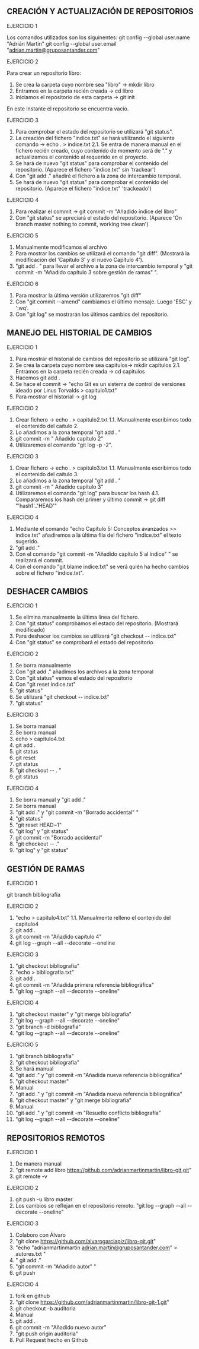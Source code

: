 ## CREACIÓN Y ACTUALIZACIÓN DE REPOSITORIOS

EJERCICIO 1

Los comandos utilizados son los siguinentes:
	git config --global user.name "Adrián Martín"
	git config --global user.email "adrian.martin@gruposantander.com"


EJERCICIO 2

Para crear un repositorio libro:
1. Se crea la carpeta cuyo nombre sea "libro" -> mkdir libro
2. Entramos en la carpeta recién creada -> cd libro
3. Iniciamos el repositorio de esta carpeta -> git init 

En este instante el repositorio se encuentra vacío. 


EJERCICIO 3

1. Para comprobar el estado del repositorio se utilizará "git status".
2. La creación del fichero "indice.txt" se hará utilizando el siguiente comando -> echo . > indice.txt
2.1. Se entra de manera manual en el fichero recién creado, cuyo contenido de momento será de "." y actualizamos el contenido al requerido en el proyecto. 
3. Se hará de nuevo "git status" para comprobar el contenido del repositorio. (Aparece el fichero "indice.txt" sin 'trackear')
4. Con "git add ." añadiré el fichero a la zona de intercambio temporal.
5. Se hará de nuevo "git status" para comprobar el contenido del repositorio. (Aparece el fichero "indice.txt" 'trackeado')


EJERCICIO 4

1. Para realizar el commit -> git commit -m "Añadido índice del libro"
2. Con "git status" se apreciará el estado del repositorio. (Aparece 'On branch master
nothing to commit, working tree clean')


EJERCICIO 5

1. Manualmente modificamos el archivo
2. Para mostrar los cambios se utilizará el comando "git diff". (Mostrará la modificación del 'Capítulo 3' y el nuevo Capítulo 4'). 
3. "git add . " para llevar el archivo a la zona de intercambio temporal y "git commit -m "Añadido capítulo 3 sobre gestión de ramas" ".


EJERCICIO 6

1. Para mostrar la última versión utilizaremos "git diff"
2. Con "git commit --amend" cambiamos el último mensaje. Luego 'ESC' y ':wq'. 
3. Con "git log" se mostrarán los últimos cambios del repositorio. 


## MANEJO DEL HISTORIAL DE CAMBIOS

EJERCICIO 1

1. Para mostrar el historial de cambios del repositorio se utilizará "git log". 
2. Se crea la carpeta cuyo nombre sea capitulos-> mkdir capitulos
2.1. Entramos en la carpeta recién creada -> cd capitulos
3. Hacemos git add . 
4. Se hace el commit -> "echo Git es un sistema de control de versiones ideado por Linus Torvalds > capitulo1.txt"
5. Para mostrar el historial -> git log


EJERCICIO 2

1. Crear fichero -> echo . > capitulo2.txt
1.1. Manualmente escribimos todo el contenido del caítulo 2. 
2. Lo añadimos a la zona temporal "git add . " 
3. git commit -m " Añadido capítulo 2"
4. Utilizaremos el comando "git log -p -2". 


EJERCICIO 3

1. Crear fichero -> echo . > capitulo3.txt
1.1. Manualmente escribimos todo el contenido del caítulo 3. 
2. Lo añadimos a la zona temporal "git add . " 
3. git commit -m " Añadido capítulo 3"
4. Utilizaremos el comando "git log" para buscar los hash
4.1. Compararemos los hash del primer y último commit -> git diff "'hash1'..'HEAD'"


EJERCICIO 4

1. Mediante el comando "echo Capítulo 5: Conceptos avanzados >> indice.txt" añadiremos a la última fila del fichero "indice.txt" el texto sugerido. 
2. "git add ."
3. Con el comando "git commit -m "Añadido capítulo 5 al índice" " se realizará el commit. 
4. Con el comando "git blame indice.txt" se verá quién ha hecho cambios sobre el fichero "indice.txt". 


## DESHACER CAMBIOS

EJERCICIO 1

1. Se elimina manualmente la última línea del fichero.
2. Con "git status" comprobamos el estado del repositorio. (Mostrará modificado)
3. Para deshacer los cambios se utilizará "git checkout -- indice.txt"
4. Con "git status" se comprobará el estado del repositorio


EJERCICIO 2

1. Se borra manualmente
2. Con "git add ." añadimos los archivos a la zona temporal
3. Con "git status" vemos el estado del repositorio
4. Con "git reset indice.txt"
5. "git status"
6. Se utilizará "git checkout -- indice.txt"
7. "git status"


EJERCICIO 3

1. Se borra manual
2. Se borra manual
3. echo > capitulo4.txt
4. git add .
5. git status
6. git reset
7. git status
8. "git checkout -- . "
9. git status


EJERCICIO 4

1. Se borra manual y "git add  ."
2. Se borra manual
3. "git add ." y "git commit -m "Borrado accidental" "
4. "git status"
5. "git reset HEAD~1"
6. "git log" y "git status"
7. git commit -m "Borrado accidental"
8. "git checkout -- ."
9. "git log" y "git status"


## GESTIÓN DE RAMAS

EJERCICIO 1

git branch bibliografia
 

EJERCICIO 2

1. "echo > capitulo4.txt"
1.1. Manualmente relleno el contenido del capitulo4
2. git add . 
3. git commit -m "Añadido capítulo 4"
4. git log --graph --all --decorate --oneline


EJERCICIO 3

1. "git checkout bibliografia"
2. "echo > bibliografia.txt"
3. git add .
4. git commit -m "Añadida primera referencia bibliográfica"
5. "git log --graph --all --decorate --oneline"


EJERCICIO 4

1. "git checkout master" y "git merge bibliografia"
2. "git log --graph --all --decorate --oneline"
3. "git branch -d bibliografia"
4. "git log --graph --all --decorate --oneline"


EJERCICIO 5

1. "git branch bibliografia"
2. "git checkout bibliografia"
3. Se hará manual
4. "git add ." y "git commit -m "Añadida nueva referencia bibliográfica"
5. "git checkout master"
6. Manual
7. "git add ." y "git commit -m "Añadida nueva referencia bibliográfica"
8. "git checkout master" y "git merge bibliografia"
9. Manual
10. "git add ." y "git commit -m "Resuelto conflicto bibliografía"
11. "git log --graph --all --decorate --oneline"


## REPOSITORIOS REMOTOS

EJERCICIO 1

1. De manera manual
2. "git remote add libro https://github.com/adrianmartinmartin/libro-git.git"
3. git remote -v


EJERCICIO 2

1. git push -u libro master
2. Los cambios se reflejan en el repositorio remoto. "git log --graph --all --decorate --oneline"


EJERCICIO 3

1. Colaboro con Álvaro
2. "git clone https://github.com/alvarogarciapiz/libro-git.git"
3. "echo "adrianmartinmartin adrian.martin@gruposantander.com" > autores.txt "
4. " git add ."
5. "git commit -m "Añadido autor" "
6. git push 


EJERCICIO 4

1. fork en github
2. "git clone https://github.com/adrianmartinmartin/libro-git-1.git"
3. git checkout -b auditoria
4. Manual
5. git add .
6. git commit -m "Añadido nuevo autor"
7. "git push origin auditoria"
8. Pull Request hecho en Github
